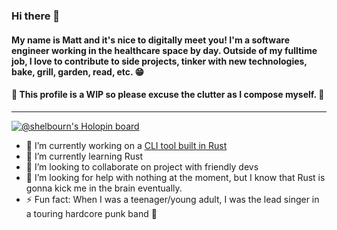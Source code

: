 ### Hi there 👋

#### My name is Matt and it's nice to digitally meet you! I'm a software engineer working in the healthcare space by day. Outside of my fulltime job, I love to contribute to side projects, tinker with new technologies, bake, grill, garden, read, etc. 😁

#### :construction: This profile is a WIP so please excuse the clutter as I compose myself. :construction:

---

[![@shelbourn's Holopin board](https://holopin.me/shelbourn)](https://holopin.io/@shelbourn)

- 🔭 I’m currently working on a [CLI tool built in Rust](https://github.com/ericb/gaze)
- 🌱 I’m currently learning Rust
- 👯 I’m looking to collaborate on project with friendly devs
- 🤔 I’m looking for help with nothing at the moment, but I know that Rust is gonna kick me in the brain eventually.
- ⚡ Fun fact: When I was a teenager/young adult, I was the lead singer in a touring hardcore punk band 🤘
